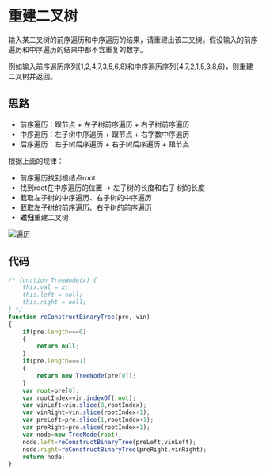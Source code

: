 # 重建二叉树

输入某二叉树的前序遍历和中序遍历的结果，请重建出该二叉树。假设输入的前序遍历和中序遍历的结果中都不含重复的数字。

例如输入前序遍历序列{1,2,4,7,3,5,6,8}和中序遍历序列{4,7,2,1,5,3,8,6}，则重建二叉树并返回。

## 思路

- 前序遍历：跟节点 + 左子树前序遍历 + 右子树前序遍历
- 中序遍历：左子树中序遍历 + 跟节点 + 右字数中序遍历
- 后序遍历：左子树后序遍历 + 右子树后序遍历 + 跟节点

根据上面的规律：

- 前序遍历找到根结点root
- 找到root在中序遍历的位置 -> 左子树的长度和右子 树的长度
- 截取左子树的中序遍历、右子树的中序遍历
- 截取左子树的前序遍历、右子树的前序遍历
- **递归**重建二叉树

![遍历](http://www.conardli.top/docs/%E9%87%8D%E5%BB%BA%E4%BA%8C%E5%8F%89%E6%A0%91.png)

## 代码

```js
/* function TreeNode(x) {
    this.val = x;
    this.left = null;
    this.right = null;
} */
function reConstructBinaryTree(pre, vin)
{
	if(pre.length===0)
	{
		return null;
	}
	if(pre.length===1)
	{
		return new TreeNode(pre[0]);
	}
    var root=pre[0];
	var rootIndex=vin.indexOf(root);
	var vinLeft=vin.slice(0,rootIndex);
	var vinRight=vin.slice(rootIndex+1);
	var preLeft=pre.slice(1,rootIndex+1);
	var preRight=pre.slice(rootIndex+1);
	var node=new TreeNode(root);
	node.left=reConstructBinaryTree(preLeft,vinLeft);
	node.right=reConstructBinaryTree(preRight,vinRight);
	return node;
}
```

